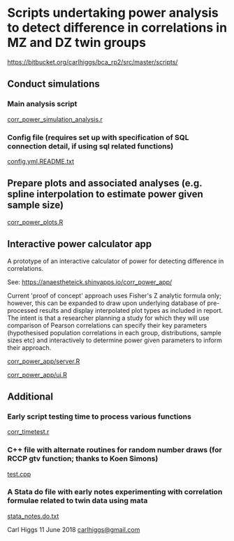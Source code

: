 # Scripts undertaking power analysis to detect difference in correlations in MZ and DZ twin groups #
https://bitbucket.org/carlhiggs/bca_rp2/src/master/scripts/

## Conduct simulations
### Main analysis script
[corr_power_simulation_analysis.r](https://bitbucket.org/carlhiggs/bca_rp2/src/master/scripts/)
### Config file (requires set up with specification of SQL connection detail, if using sql related functions)

[config.yml.README.txt](https://bitbucket.org/carlhiggs/bca_rp2/src/master/scripts/config.yml.README.txt)
## Prepare plots and associated analyses (e.g. spline interpolation to estimate power given sample size)
[corr_power_plots.R](https://bitbucket.org/carlhiggs/bca_rp2/src/master/scripts/corr_power_plots.R)

## Interactive power calculator app
A prototype of an interactive calculator of power for detecting difference in correlations.  

See: https://anaestheteick.shinyapps.io/corr_power_app/

Current 'proof of concept' approach uses Fisher's Z analytic formula only; however, this can be expanded to draw upon underlying database of pre-processed results and display interpolated plot types as included in report.  The intent is that a researcher planning a study for which they will use comparison of Pearson correlations can specify their key parameters (hypothesised population correlations in each group, distributions, sample sizes etc) and interactively to determine power given parameters to inform their approach.


[corr_power_app/server.R](https://bitbucket.org/carlhiggs/bca_rp2/src/master/scripts/corr_power_app/server.R)

[corr_power_app/ui.R](https://bitbucket.org/carlhiggs/bca_rp2/src/master/scripts/corr_power_app/ui.R)

## Additional
### Early script testing time to process various functions
[corr_timetest.r](https://bitbucket.org/carlhiggs/bca_rp2/src/master/scripts/corr_timetest.r)

### C++ file with alternate routines for random number draws (for RCCP gtv function; thanks to Koen Simons)
[test.cpp](https://bitbucket.org/carlhiggs/bca_rp2/src/master/scripts/test.cpp)

### A Stata do file with early notes experimenting with correlation formulae related to twin data using mata
[stata_notes.do.txt](https://bitbucket.org/carlhiggs/bca_rp2/src/master/scripts/stata_notes.do.txt)	

Carl Higgs 11 June 2018
carlhiggs@gmail.com